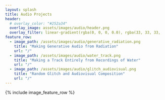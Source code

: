 ```yaml
---
layout: splash
title: Audio Projects
header:
  # overlay_color: "#252a34"
  overlay_image: assets/images/audio/header.png
  overlay_filter: linear-gradient(rgba(0, 0, 0, 0.0), rgba(33, 33, 33, 1))
feature_row:
  - image_path: /assets/images/audio/generative_radiation.png
    title: "Making Generative Audio from Radiation"
    url: "/"
  - image_path: /assets/images/audio/water_track.png
    title: "Making a Track Entirely from Recordings of Water"
    url: "/"
  - image_path: /assets/images/audio/glitch_audiovisual.png
    title: "Random Glitch and Audiovisual Composition"
    url: "/"
---
```

{% include image_feature_row %}